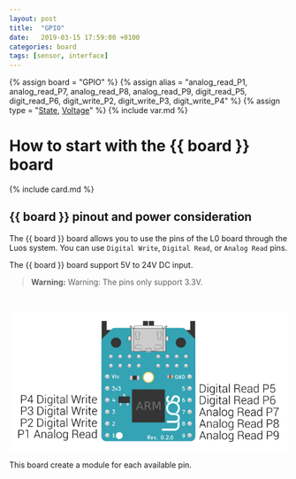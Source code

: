 ```yaml
---
layout: post
title:  "GPIO"
date:   2019-03-15 17:59:00 +0100
categories: board
tags: [sensor, interface]
---
```

{% assign board = "GPIO" %}
{% assign alias = "analog_read_P1, analog_read_P7, analog_read_P8, analog_read_P9, digit_read_P5, digit_read_P6, digit_write_P2, digit_write_P3, digit_write_P4"  %}
{% assign type = "[State](/module/state), [Voltage](/module/voltage)" %}
{% include var.md %}

# How to start with the {{ board }} board
{% include card.md %}


## {{ board }} pinout and power consideration

The {{ board }} board allows you to use the pins of the L0 board through the Luos system. You can use `Digital Write`, `Digital Read`, or `Analog Read` pins.

The {{ board }} board support 5V to 24V DC input.

<blockquote class="warning"><strong>Warning:</strong> Warning: The pins only support 3.3V.</blockquote><br />

![GPIO pinout](/assets/img/GPIO_pinout.png)

This board create a module for each available pin.
